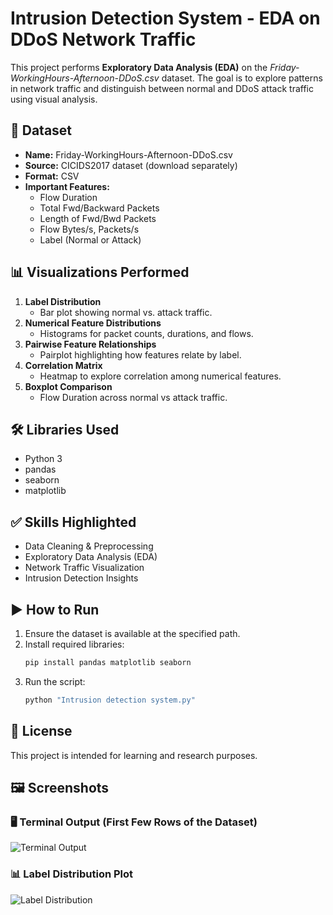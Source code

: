 
# Intrusion Detection System - EDA on DDoS Network Traffic

This project performs **Exploratory Data Analysis (EDA)** on the *Friday-WorkingHours-Afternoon-DDoS.csv* dataset. The goal is to explore patterns in network traffic and distinguish between normal and DDoS attack traffic using visual analysis.

## 📁 Dataset

- **Name:** Friday-WorkingHours-Afternoon-DDoS.csv
- **Source:** CICIDS2017 dataset (download separately)
- **Format:** CSV
- **Important Features:**
  - Flow Duration
  - Total Fwd/Backward Packets
  - Length of Fwd/Bwd Packets
  - Flow Bytes/s, Packets/s
  - Label (Normal or Attack)

## 📊 Visualizations Performed

1. **Label Distribution**
   - Bar plot showing normal vs. attack traffic.
2. **Numerical Feature Distributions**
   - Histograms for packet counts, durations, and flows.
3. **Pairwise Feature Relationships**
   - Pairplot highlighting how features relate by label.
4. **Correlation Matrix**
   - Heatmap to explore correlation among numerical features.
5. **Boxplot Comparison**
   - Flow Duration across normal vs attack traffic.

## 🛠️ Libraries Used

- Python 3
- pandas
- seaborn
- matplotlib

## ✅ Skills Highlighted

- Data Cleaning & Preprocessing
- Exploratory Data Analysis (EDA)
- Network Traffic Visualization
- Intrusion Detection Insights

## ▶️ How to Run

1. Ensure the dataset is available at the specified path.
2. Install required libraries:
   ```bash
   pip install pandas matplotlib seaborn
   ```
3. Run the script:
   ```bash
   python "Intrusion detection system.py"
   ```

## 📄 License

This project is intended for learning and research purposes.


## 🖼️ Screenshots

### 🖥️ Terminal Output (First Few Rows of the Dataset)
![Terminal Output](terminal_output.png)

### 📊 Label Distribution Plot
![Label Distribution](label_distribution.png)
